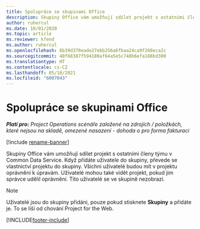 ```yaml
---
title: Spolupráce se skupinami Office
description: Skupiny Office vám umožňují sdílet projekt s ostatními členy týmu v rámci Common Data Service.
author: ruhercul
ms.date: 10/01/2020
ms.topic: article
ms.reviewer: kfend
ms.author: ruhercul
ms.openlocfilehash: 6b39d370eade27ebb256a6fbaa24ca9f268eca2c
ms.sourcegitcommit: 40f68387f594180af64a5e5c748b6efa188bd300
ms.translationtype: HT
ms.contentlocale: cs-CZ
ms.lasthandoff: 05/10/2021
ms.locfileid: "6007043"
---
```

# <a name="collaboration-with-office-groups"></a>Spolupráce se skupinami Office

_**Platí pro:** Project Operations scénáře založené na zdrojích / položkách, které nejsou na skladě, omezené nasazení - dohoda o pro forma fakturaci_

[!include [rename-banner](~/includes/cc-data-platform-banner.md)]

Skupiny Office vám umožňují sdílet projekt s ostatními členy týmu v Common Data Service. Když přidáte uživatele do skupiny, převede se vlastnictví projektu do skupiny. Všichni uživatelé budou mít v projektu oprávnění k úpravám. Uživatelé mohou také vidět projekt, pokud jim správce udělil oprávnění. Tito uživatelé se ve skupině nezobrazí.

> [!NOTE] 
> Uživatelé jsou do skupiny přidáni, pouze pokud stisknete **Skupiny** a přidáte je. To se liší od chování Project for the Web. 



[!INCLUDE[footer-include](../includes/footer-banner.md)]